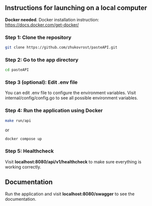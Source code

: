 ## Instructions for launching on a local computer

**Docker needed**. Docker installation instruction: https://docs.docker.com/get-docker/

### Step 1: Clone the repository

```sh
git clone https://github.com/zhukovrost/pasteAPI.git
```

### Step 2: Go to the app directory

```sh
cd pasteAPI
```

### Step 3 (optional): Edit .env file

You can edit .env file to configure the environment variables.
Visit internal/config/config.go to see all possible environment variables.

### Step 4: Run the application using Docker

```sh
make run/api
```

or 

```sh
docker compose up
```

### Step 5: Healthcheck

Visit **localhost:8080/api/v1/healthcheck** to make sure everything is working correctly.

## Documentation

Run the application and visit **localhost:8080/swagger** to see the documentation.
